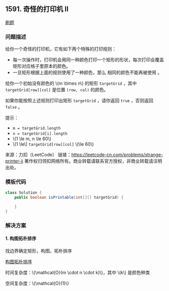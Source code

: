 <script src="https://cdn.bootcss.com/mathjax/2.7.7/MathJax.js?config=TeX-AMS-MML_HTMLorMML"></script>

## 1591. 奇怪的打印机 II

[刷题](qu1591/solu/Solution.java)

### 问题描述

给你一个奇怪的打印机，它有如下两个特殊的打印规则：

* 每一次操作时，打印机会用同一种颜色打印一个矩形的形状，每次打印会覆盖矩形对应格子里原本的颜色。
* 一旦矩形根据上面的规则使用了一种颜色，那么 相同的颜色不能再被使用 。

给你一个初始没有颜色的 \\(m \times n\\) 的矩形 `targetGrid` ，其中 `targetGrid[row][col]` 是位置 `(row, col)` 的颜色。

如果你能按照上述规则打印出矩形 `targetGrid` ，请你返回 `true` ，否则返回 `false` 。

提示：

* `m = targetGrid.length`
* `n = targetGrid[i].length`
* \\(1 \le m, n \le 60\\)
* \\(1 \le\\) `targetGrid[row][col]` \\(\le 60\\)

来源：力扣（LeetCode）
链接：https://leetcode-cn.com/problems/strange-printer-ii
著作权归领扣网络所有。商业转载请联系官方授权，非商业转载请注明出处。

### 模板代码

``` java
class Solution {
    public boolean isPrintable(int[][] targetGrid) {

    }
}
```

### 解决方案

#### 1. 构图拓朴排序

找边界确定矩形，构图，拓朴排序

[构图拓朴排序](qu1591/solu1/Solution.java)

时间复杂度：\\(\mathcal{O}(m \cdot n \cdot k)\\)，其中 \\(k\\) 是颜色种类

空间复杂度：\\(\mathcal{O}(1)\\)
